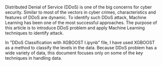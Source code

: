 Distributed Denial of Service (DDoS) is one of the big concerns for cyber security. Similar to most of the vectors in cyber crimes, characteristics and features of DDoS are dynamic. To identify such DDoS attack, Machine Learning has been one of the most successful approaches. The purpose of this article is to introduce DDoS problem and apply Machine Learning techniques to identify attack.

In "DDoS Classification with XGBOOST I.ipynb" file, I have used XGBOOST as a
method to classify the levels in the data. Because DDoS problem has a wide
variety of data, this document focuses only on some of the key techniques in
handling data. 
